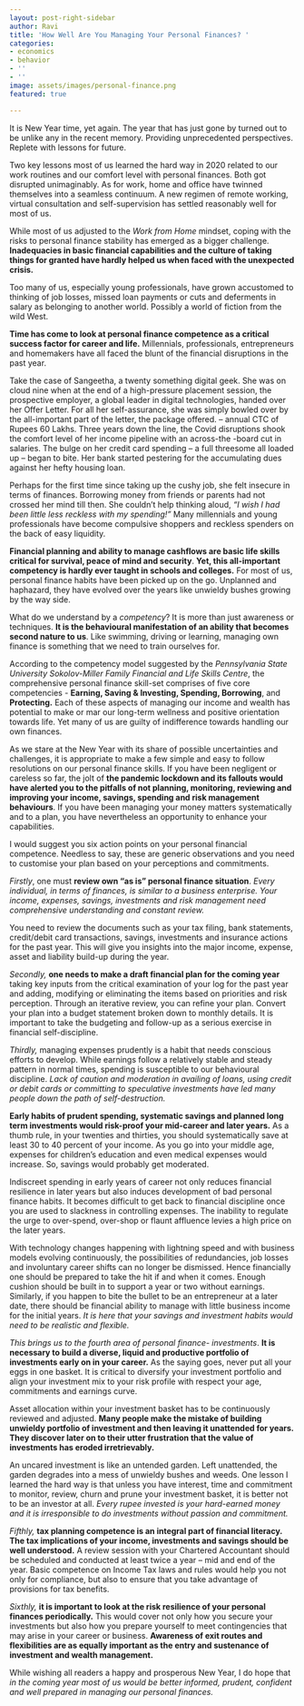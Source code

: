 ```yaml
---
layout: post-right-sidebar
author: Ravi
title: 'How Well Are You Managing Your Personal Finances? '
categories:
- economics
- behavior
- ''
- ''
image: assets/images/personal-finance.png
featured: true

---
```

It is New Year time, yet again. The year that has just gone by turned out to be unlike any in the recent memory. Providing unprecedented perspectives. Replete with lessons for future.

Two key lessons most of us learned the hard way in 2020 related to our work routines and our comfort level with personal finances. Both got disrupted unimaginably. As for work, home and office have twinned themselves into a seamless continuum. A new regimen of remote working, virtual consultation and self-supervision has settled reasonably well for most of us.

While most of us adjusted to the _Work from Home_ mindset, coping with the risks to personal finance stability has emerged as a bigger challenge. **Inadequacies in basic financial capabilities and the culture of taking things for granted have hardly helped us when faced with the unexpected crisis.**

Too many of us, especially young professionals, have grown accustomed to thinking of job losses, missed loan payments or cuts and deferments in salary as belonging to another world. Possibly a world of fiction from the wild West.

**Time has come to look at personal finance competence as a critical success factor for career and life.** Millennials, professionals, entrepreneurs and homemakers have all faced the blunt of the financial disruptions in the past year.

Take the case of Sangeetha, a twenty something digital geek. She was on cloud nine when at the end of a high-pressure placement session, the prospective employer, a global leader in digital technologies, handed over her Offer Letter. For all her self-assurance, she was simply bowled over by the all-important part of the letter, the package offered. – annual CTC of Rupees 60 Lakhs. Three years down the line, the Covid disruptions shook the comfort level of her income pipeline with an across-the -board cut in salaries. The bulge on her credit card spending – a full threesome all loaded up – began to bite. Her bank started pestering for the accumulating dues against her hefty housing loan.

Perhaps for the first time since taking up the cushy job, she felt insecure in terms of finances. Borrowing money from friends or parents had not crossed her mind till then. She couldn’t help thinking aloud, _“I wish I had been little less reckless with my spending!”_ Many millennials and young professionals have become compulsive shoppers and reckless spenders on the back of easy liquidity.

**Financial planning and ability to manage cashflows are basic life skills critical for survival, peace of mind and security**. **Yet, this all-important competency is hardly ever taught in schools and colleges.** For most of us, personal finance habits have been picked up on the go. Unplanned and haphazard, they have evolved over the years like unwieldy bushes growing by the way side.

What do we understand by a _competency_? It is more than just awareness or techniques. **It is the behavioural manifestation of an ability that becomes second nature to us**. Like swimming, driving or learning, managing own finance is something that we need to train ourselves for.

According to the competency model suggested by the _Pennsylvania State University Sokolov-Miller Family Financial and Life Skills Centre_, the comprehensive personal finance skill-set comprises of five core competencies - **Earning, Saving & Investing, Spending, Borrowing**, and **Protecting.** Each of these aspects of managing our income and wealth has potential to make or mar our long-term wellness and positive orientation towards life. Yet many of us are guilty of indifference towards handling our own finances.

As we stare at the New Year with its share of possible uncertainties and challenges, it is appropriate to make a few simple and easy to follow resolutions on our personal finance skills. If you have been negligent or careless so far, the jolt of **the pandemic lockdown and its fallouts would have alerted you to the pitfalls of not planning, monitoring, reviewing and improving your income, savings, spending and risk management behaviours**. If you have been managing your money matters systematically and to a plan, you have nevertheless an opportunity to enhance your capabilities.

I would suggest you six action points on your personal financial competence. Needless to say, these are generic observations and you need to customise your plan based on your perceptions and commitments.

_Firstly_, one must **review own “as is” personal finance situation**. _Every individual, in terms of finances, is similar to a business enterprise. Your income, expenses, savings, investments and risk management need comprehensive understanding and constant review._

You need to review the documents such as your tax filing, bank statements, credit/debit card transactions, savings, investments and insurance actions for the past year. This will give you insights into the major income, expense, asset and liability build-up during the year.

_Secondly,_ **one needs to make a draft financial plan for the coming year** taking key inputs from the critical examination of your log for the past year and adding, modifying or eliminating the items based on priorities and risk perception. Through an iterative review, you can refine your plan. Convert your plan into a budget statement broken down to monthly details. It is important to take the budgeting and follow-up as a serious exercise in financial self-discipline.

_Thirdly,_ managing expenses prudently is a habit that needs conscious efforts to develop. While earnings follow a relatively stable and steady pattern in normal times, spending is susceptible to our behavioural discipline. _Lack of caution and moderation in availing of loans, using credit or debit cards or committing to speculative investments have led many people down the path of self-destruction._

**Early habits of prudent spending, systematic savings and planned long term investments would risk-proof your mid-career and later years.** As a thumb rule, in your twenties and thirties, you should systematically save at least 30 to 40 percent of your income. As you go into your middle age, expenses for children’s education and even medical expenses would increase. So, savings would probably get moderated.

Indiscreet spending in early years of career not only reduces financial resilience in later years but also induces development of bad personal finance habits. It becomes difficult to get back to financial discipline once you are used to slackness in controlling expenses. The inability to regulate the urge to over-spend, over-shop or flaunt affluence levies a high price on the later years.

With technology changes happening with lightning speed and with business models evolving continuously, the possibilities of redundancies, job losses and involuntary career shifts can no longer be dismissed. Hence financially one should be prepared to take the hit if and when it comes. Enough cushion should be built in to support a year or two without earnings. Similarly, if you happen to bite the bullet to be an entrepreneur at a later date, there should be financial ability to manage with little business income for the initial years. _It is here that your savings and investment habits would need to be realistic and flexible._

_This brings us to the fourth area of personal finance- investments_. **It is necessary to build a diverse, liquid and productive portfolio of investments early on in your career.** As the saying goes, never put all your eggs in one basket. It is critical to diversify your investment portfolio and align your investment mix to your risk profile with respect your age, commitments and earnings curve.

Asset allocation within your investment basket has to be continuously reviewed and adjusted. **Many people make the mistake of building unwieldy portfolio of investment and then leaving it unattended for years. They discover later on to their utter frustration that the value of investments has eroded irretrievably.**

An uncared investment is like an untended garden. Left unattended, the garden degrades into a mess of unwieldy bushes and weeds. One lesson I learned the hard way is that unless you have interest, time and commitment to monitor, review, churn and prune your investment basket, it is better not to be an investor at all. _Every rupee invested is your hard-earned money and it is irresponsible to do investments without passion and commitment._

_Fifthly,_ **tax planning competence is an integral part of financial literacy. The tax implications of your income, investments and savings should be well understood.** A review session with your Chartered Accountant should be scheduled and conducted at least twice a year – mid and end of the year. Basic competence on Income Tax laws and rules would help you not only for compliance, but also to ensure that you take advantage of provisions for tax benefits.

_Sixthly,_ **it is important to look at the risk resilience of your personal finances periodically.** This would cover not only how you secure your investments but also how you prepare yourself to meet contingencies that may arise in your career or business. **Awareness of exit routes and flexibilities are as equally important as the entry and sustenance of investment and wealth management.**

While wishing all readers a happy and prosperous New Year, I do hope that _in the coming year most of us would be better informed, prudent, confident and well prepared in managing our personal finances._